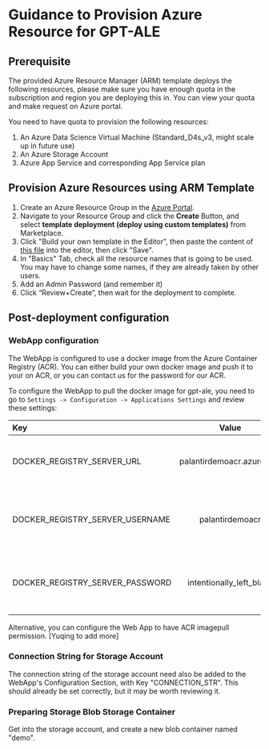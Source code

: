 # Guidance to Provision Azure Resource for GPT-ALE

## Prerequisite
The provided Azure Resource Manager (ARM) template deploys the following resources, please make sure you have enough quota in the subscription and region you are deploying this in. You can view your quota and make request on Azure portal.

You need to have quota to provision the following resources:

1. An Azure Data Science Virtual Machine (Standard_D4s_v3, might scale up in future use)
1. An Azure Storage Account
1. Azure App Service and corresponding App Service plan


## Provision Azure Resources using ARM Template
1. Create an Azure Resource Group in the [Azure Portal](https://portal.azure.com).
1. Navigate to your Resource Group and click the **Create** Button, and select **template deployment (deploy using custom templates)** from Marketplace.
1. Click "Build your own template in the Editor", then paste the content of [this file](./setup_files/azure_provision.json) into the editor, then click "Save".
1. In "Basics" Tab, check all the resource names that is going to be used. You may have to change some names, if they are already taken by other users.
1. Add an Admin Password (and remember it)
1. Click “Review+Create”, then wait for the deployment to complete.

 
## Post-deployment configuration

### WebApp configuration

The WebApp is configured to use a docker image from the Azure Container Registry (ACR). You can either build your own docker image and push it to your on ACR, or you can contact us for the password for our ACR.

To configure the WebApp to pull the docker image for gpt-ale, you need to go to `Settings -> Configuration -> Applications Settings` and review these settings:

| Key      | Value | Comment     |
| :---        |    :----:   |          ---: |
| DOCKER_REGISTRY_SERVER_URL        | palantirdemoacr.azurecr.io       | Replace w/ the name of your ACR, if you are not using ours |
| DOCKER_REGISTRY_SERVER_USERNAME   | palantirdemoacr                  | Replace w/ your username, if you are not using our ACR |
| DOCKER_REGISTRY_SERVER_PASSWORD   | intentionally_left_blank         | **REDACTED**, please contact GPT-ALE Project Team |

Alternative, you can configure the Web App to have ACR imagepull permission. [Yuqing to add more]

### Connection String for Storage Account

The connection string of the storage account need also be added to the WebApp's Configuration Section, with Key "CONNECTION_STR". This should already be set correctly, but it may be worth reviewing it.

### Preparing Storage Blob Storage Container

Get into the storage account, and create a new blob container named "demo".

